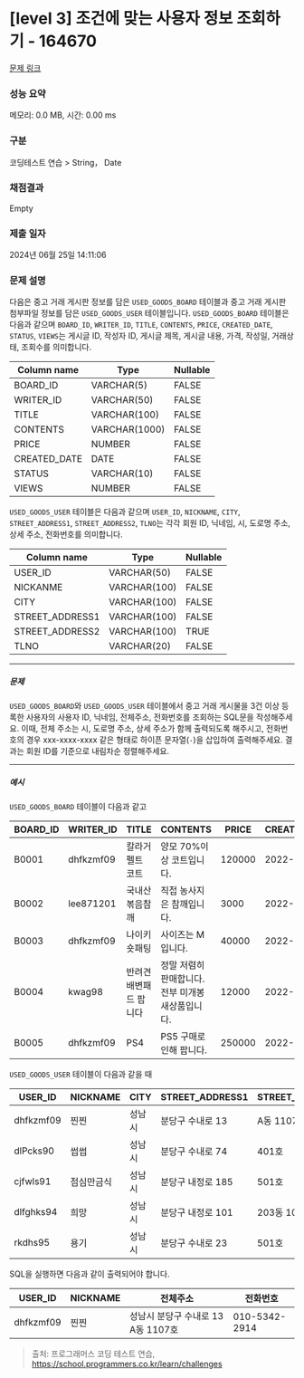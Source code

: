 # [level 3] 조건에 맞는 사용자 정보 조회하기 - 164670 

[문제 링크](https://school.programmers.co.kr/learn/courses/30/lessons/164670) 

### 성능 요약

메모리: 0.0 MB, 시간: 0.00 ms

### 구분

코딩테스트 연습 > String， Date

### 채점결과

Empty

### 제출 일자

2024년 06월 25일 14:11:06

### 문제 설명

<p style="user-select: auto !important;">다음은 중고 거래 게시판 정보를 담은 <code style="user-select: auto !important;">USED_GOODS_BOARD</code> 테이블과 중고 거래 게시판 첨부파일 정보를 담은 <code style="user-select: auto !important;">USED_GOODS_USER</code> 테이블입니다. <code style="user-select: auto !important;">USED_GOODS_BOARD</code> 테이블은 다음과 같으며 <code style="user-select: auto !important;">BOARD_ID</code>, <code style="user-select: auto !important;">WRITER_ID</code>, <code style="user-select: auto !important;">TITLE</code>, <code style="user-select: auto !important;">CONTENTS</code>, <code style="user-select: auto !important;">PRICE</code>, <code style="user-select: auto !important;">CREATED_DATE</code>, <code style="user-select: auto !important;">STATUS</code>, <code style="user-select: auto !important;">VIEWS</code>는 게시글 ID, 작성자 ID, 게시글 제목, 게시글 내용, 가격, 작성일, 거래상태, 조회수를 의미합니다.</p>
<table class="table" style="user-select: auto !important;">
        <thead style="user-select: auto !important;"><tr style="user-select: auto !important;">
<th style="user-select: auto !important;">Column name</th>
<th style="user-select: auto !important;">Type</th>
<th style="user-select: auto !important;">Nullable</th>
</tr>
</thead>
        <tbody style="user-select: auto !important;"><tr style="user-select: auto !important;">
<td style="user-select: auto !important;">BOARD_ID</td>
<td style="user-select: auto !important;">VARCHAR(5)</td>
<td style="user-select: auto !important;">FALSE</td>
</tr>
<tr style="user-select: auto !important;">
<td style="user-select: auto !important;">WRITER_ID</td>
<td style="user-select: auto !important;">VARCHAR(50)</td>
<td style="user-select: auto !important;">FALSE</td>
</tr>
<tr style="user-select: auto !important;">
<td style="user-select: auto !important;">TITLE</td>
<td style="user-select: auto !important;">VARCHAR(100)</td>
<td style="user-select: auto !important;">FALSE</td>
</tr>
<tr style="user-select: auto !important;">
<td style="user-select: auto !important;">CONTENTS</td>
<td style="user-select: auto !important;">VARCHAR(1000)</td>
<td style="user-select: auto !important;">FALSE</td>
</tr>
<tr style="user-select: auto !important;">
<td style="user-select: auto !important;">PRICE</td>
<td style="user-select: auto !important;">NUMBER</td>
<td style="user-select: auto !important;">FALSE</td>
</tr>
<tr style="user-select: auto !important;">
<td style="user-select: auto !important;">CREATED_DATE</td>
<td style="user-select: auto !important;">DATE</td>
<td style="user-select: auto !important;">FALSE</td>
</tr>
<tr style="user-select: auto !important;">
<td style="user-select: auto !important;">STATUS</td>
<td style="user-select: auto !important;">VARCHAR(10)</td>
<td style="user-select: auto !important;">FALSE</td>
</tr>
<tr style="user-select: auto !important;">
<td style="user-select: auto !important;">VIEWS</td>
<td style="user-select: auto !important;">NUMBER</td>
<td style="user-select: auto !important;">FALSE</td>
</tr>
</tbody>
      </table>
<p style="user-select: auto !important;"><code style="user-select: auto !important;">USED_GOODS_USER</code> 테이블은 다음과 같으며 <code style="user-select: auto !important;">USER_ID</code>, <code style="user-select: auto !important;">NICKNAME</code>, <code style="user-select: auto !important;">CITY</code>, <code style="user-select: auto !important;">STREET_ADDRESS1</code>, <code style="user-select: auto !important;">STREET_ADDRESS2</code>, <code style="user-select: auto !important;">TLNO</code>는 각각 회원 ID, 닉네임, 시, 도로명 주소, 상세 주소, 전화번호를 의미합니다.</p>
<table class="table" style="user-select: auto !important;">
        <thead style="user-select: auto !important;"><tr style="user-select: auto !important;">
<th style="user-select: auto !important;">Column name</th>
<th style="user-select: auto !important;">Type</th>
<th style="user-select: auto !important;">Nullable</th>
</tr>
</thead>
        <tbody style="user-select: auto !important;"><tr style="user-select: auto !important;">
<td style="user-select: auto !important;">USER_ID</td>
<td style="user-select: auto !important;">VARCHAR(50)</td>
<td style="user-select: auto !important;">FALSE</td>
</tr>
<tr style="user-select: auto !important;">
<td style="user-select: auto !important;">NICKANME</td>
<td style="user-select: auto !important;">VARCHAR(100)</td>
<td style="user-select: auto !important;">FALSE</td>
</tr>
<tr style="user-select: auto !important;">
<td style="user-select: auto !important;">CITY</td>
<td style="user-select: auto !important;">VARCHAR(100)</td>
<td style="user-select: auto !important;">FALSE</td>
</tr>
<tr style="user-select: auto !important;">
<td style="user-select: auto !important;">STREET_ADDRESS1</td>
<td style="user-select: auto !important;">VARCHAR(100)</td>
<td style="user-select: auto !important;">FALSE</td>
</tr>
<tr style="user-select: auto !important;">
<td style="user-select: auto !important;">STREET_ADDRESS2</td>
<td style="user-select: auto !important;">VARCHAR(100)</td>
<td style="user-select: auto !important;">TRUE</td>
</tr>
<tr style="user-select: auto !important;">
<td style="user-select: auto !important;">TLNO</td>
<td style="user-select: auto !important;">VARCHAR(20)</td>
<td style="user-select: auto !important;">FALSE</td>
</tr>
</tbody>
      </table>
<hr style="user-select: auto !important;">

<h5 style="user-select: auto !important;">문제</h5>

<p style="user-select: auto !important;"><code style="user-select: auto !important;">USED_GOODS_BOARD</code>와 <code style="user-select: auto !important;">USED_GOODS_USER</code> 테이블에서 중고 거래 게시물을 3건 이상 등록한 사용자의 사용자 ID, 닉네임, 전체주소, 전화번호를 조회하는 SQL문을 작성해주세요. 이때, 전체 주소는 시, 도로명 주소, 상세 주소가 함께 출력되도록 해주시고, 전화번호의 경우 xxx-xxxx-xxxx 같은 형태로 하이픈 문자열(<code style="user-select: auto !important;">-</code>)을 삽입하여 출력해주세요. 결과는 회원 ID를 기준으로 내림차순 정렬해주세요. </p>

<hr style="user-select: auto !important;">

<h5 style="user-select: auto !important;">예시</h5>

<p style="user-select: auto !important;"><code style="user-select: auto !important;">USED_GOODS_BOARD</code> 테이블이 다음과 같고</p>
<table class="table" style="user-select: auto !important;">
        <thead style="user-select: auto !important;"><tr style="user-select: auto !important;">
<th style="user-select: auto !important;">BOARD_ID</th>
<th style="user-select: auto !important;">WRITER_ID</th>
<th style="user-select: auto !important;">TITLE</th>
<th style="user-select: auto !important;">CONTENTS</th>
<th style="user-select: auto !important;">PRICE</th>
<th style="user-select: auto !important;">CREATED_DATE</th>
<th style="user-select: auto !important;">STATUS</th>
<th style="user-select: auto !important;">VIEWS</th>
</tr>
</thead>
        <tbody style="user-select: auto !important;"><tr style="user-select: auto !important;">
<td style="user-select: auto !important;">B0001</td>
<td style="user-select: auto !important;">dhfkzmf09</td>
<td style="user-select: auto !important;">칼라거펠트 코트</td>
<td style="user-select: auto !important;">양모 70%이상 코트입니다.</td>
<td style="user-select: auto !important;">120000</td>
<td style="user-select: auto !important;">2022-10-14</td>
<td style="user-select: auto !important;">DONE</td>
<td style="user-select: auto !important;">104</td>
</tr>
<tr style="user-select: auto !important;">
<td style="user-select: auto !important;">B0002</td>
<td style="user-select: auto !important;">lee871201</td>
<td style="user-select: auto !important;">국내산 볶음참깨</td>
<td style="user-select: auto !important;">직접 농사지은 참깨입니다.</td>
<td style="user-select: auto !important;">3000</td>
<td style="user-select: auto !important;">2022-10-02</td>
<td style="user-select: auto !important;">DONE</td>
<td style="user-select: auto !important;">121</td>
</tr>
<tr style="user-select: auto !important;">
<td style="user-select: auto !important;">B0003</td>
<td style="user-select: auto !important;">dhfkzmf09</td>
<td style="user-select: auto !important;">나이키 숏패팅</td>
<td style="user-select: auto !important;">사이즈는 M입니다.</td>
<td style="user-select: auto !important;">40000</td>
<td style="user-select: auto !important;">2022-10-17</td>
<td style="user-select: auto !important;">DONE</td>
<td style="user-select: auto !important;">98</td>
</tr>
<tr style="user-select: auto !important;">
<td style="user-select: auto !important;">B0004</td>
<td style="user-select: auto !important;">kwag98</td>
<td style="user-select: auto !important;">반려견 배변패드 팝니다</td>
<td style="user-select: auto !important;">정말 저렴히 판매합니다. 전부 미개봉 새상품입니다.</td>
<td style="user-select: auto !important;">12000</td>
<td style="user-select: auto !important;">2022-10-01</td>
<td style="user-select: auto !important;">DONE</td>
<td style="user-select: auto !important;">250</td>
</tr>
<tr style="user-select: auto !important;">
<td style="user-select: auto !important;">B0005</td>
<td style="user-select: auto !important;">dhfkzmf09</td>
<td style="user-select: auto !important;">PS4</td>
<td style="user-select: auto !important;">PS5 구매로인해 팝니다.</td>
<td style="user-select: auto !important;">250000</td>
<td style="user-select: auto !important;">2022-11-03</td>
<td style="user-select: auto !important;">DONE</td>
<td style="user-select: auto !important;">111</td>
</tr>
</tbody>
      </table>
<p style="user-select: auto !important;"><code style="user-select: auto !important;">USED_GOODS_USER</code> 테이블이 다음과 같을 때</p>
<table class="table" style="user-select: auto !important;">
        <thead style="user-select: auto !important;"><tr style="user-select: auto !important;">
<th style="user-select: auto !important;">USER_ID</th>
<th style="user-select: auto !important;">NICKNAME</th>
<th style="user-select: auto !important;">CITY</th>
<th style="user-select: auto !important;">STREET_ADDRESS1</th>
<th style="user-select: auto !important;">STREET_ADDRESS2</th>
<th style="user-select: auto !important;">TLNO</th>
</tr>
</thead>
        <tbody style="user-select: auto !important;"><tr style="user-select: auto !important;">
<td style="user-select: auto !important;">dhfkzmf09</td>
<td style="user-select: auto !important;">찐찐</td>
<td style="user-select: auto !important;">성남시</td>
<td style="user-select: auto !important;">분당구 수내로 13</td>
<td style="user-select: auto !important;">A동 1107호</td>
<td style="user-select: auto !important;">01053422914</td>
</tr>
<tr style="user-select: auto !important;">
<td style="user-select: auto !important;">dlPcks90</td>
<td style="user-select: auto !important;">썹썹</td>
<td style="user-select: auto !important;">성남시</td>
<td style="user-select: auto !important;">분당구 수내로 74</td>
<td style="user-select: auto !important;">401호</td>
<td style="user-select: auto !important;">01034573944</td>
</tr>
<tr style="user-select: auto !important;">
<td style="user-select: auto !important;">cjfwls91</td>
<td style="user-select: auto !important;">점심만금식</td>
<td style="user-select: auto !important;">성남시</td>
<td style="user-select: auto !important;">분당구 내정로 185</td>
<td style="user-select: auto !important;">501호</td>
<td style="user-select: auto !important;">01036344964</td>
</tr>
<tr style="user-select: auto !important;">
<td style="user-select: auto !important;">dlfghks94</td>
<td style="user-select: auto !important;">희망</td>
<td style="user-select: auto !important;">성남시</td>
<td style="user-select: auto !important;">분당구 내정로 101</td>
<td style="user-select: auto !important;">203동 102호</td>
<td style="user-select: auto !important;">01032634154</td>
</tr>
<tr style="user-select: auto !important;">
<td style="user-select: auto !important;">rkdhs95</td>
<td style="user-select: auto !important;">용기</td>
<td style="user-select: auto !important;">성남시</td>
<td style="user-select: auto !important;">분당구 수내로 23</td>
<td style="user-select: auto !important;">501호</td>
<td style="user-select: auto !important;">01074564564</td>
</tr>
</tbody>
      </table>
<p style="user-select: auto !important;">SQL을 실행하면 다음과 같이 출력되어야 합니다.</p>
<table class="table" style="user-select: auto !important;">
        <thead style="user-select: auto !important;"><tr style="user-select: auto !important;">
<th style="user-select: auto !important;">USER_ID</th>
<th style="user-select: auto !important;">NICKNAME</th>
<th style="user-select: auto !important;">전체주소</th>
<th style="user-select: auto !important;">전화번호</th>
</tr>
</thead>
        <tbody style="user-select: auto !important;"><tr style="user-select: auto !important;">
<td style="user-select: auto !important;">dhfkzmf09</td>
<td style="user-select: auto !important;">찐찐</td>
<td style="user-select: auto !important;">성남시 분당구 수내로 13 A동 1107호</td>
<td style="user-select: auto !important;">010-5342-2914</td>
</tr>
</tbody>
      </table>

> 출처: 프로그래머스 코딩 테스트 연습, https://school.programmers.co.kr/learn/challenges